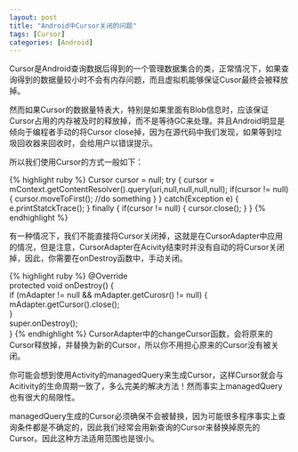 ```yaml
---
layout: post
title: "Android中Cursor关闭的问题"
tags: [Cursor]
categories: [Android]
---
```


Cursor是Android查询数据后得到的一个管理数据集合的类，正常情况下，如果查询得到的数据量较小时不会有内存问题，而且虚拟机能够保证Cusor最终会被释放掉。

然而如果Cursor的数据量特表大，特别是如果里面有Blob信息时，应该保证Cursor占用的内存被及时的释放掉，而不是等待GC来处理。并且Android明显是倾向于编程者手动的将Cursor close掉，因为在源代码中我们发现，如果等到垃圾回收器来回收时，会给用户以错误提示。

所以我们使用Cursor的方式一般如下：

{% highlight ruby %}
Cursor cursor = null;
try {
    cursor = mContext.getContentResolver().query(uri,null,null,null,null);
    if(cursor != null){
        cursor.moveToFirst();
    	//do something
    }
} catch(Exception e) {
      e.printStatckTrace();
} finally {
    if(cursor != null) {
        cursor.close();
    }
}
{% endhighlight %}

有一种情况下，我们不能直接将Cursor关闭掉，这就是在CursorAdapter中应用的情况，但是注意，CursorAdapter在Acivity结束时并没有自动的将Cursor关闭掉，因此，你需要在onDestroy函数中，手动关闭。

{% highlight ruby %}
@Override  
protected void onDestroy() {        
    if (mAdapter != null && mAdapter.getCurosr() != null) {  
        mAdapter.getCursor().close();  
    }  
    super.onDestroy();   
}
{% endhighlight %}
CursorAdapter中的changeCursor函数，会将原来的Cursor释放掉，并替换为新的Cursor，所以你不用担心原来的Cursor没有被关闭。

你可能会想到使用Activity的managedQuery来生成Cursor，这样Cursor就会与Acitivity的生命周期一致了，多么完美的解决方法！然而事实上managedQuery也有很大的局限性。

managedQuery生成的Cursor必须确保不会被替换，因为可能很多程序事实上查询条件都是不确定的，因此我们经常会用新查询的Cursor来替换掉原先的Cursor。因此这种方法适用范围也是很小。